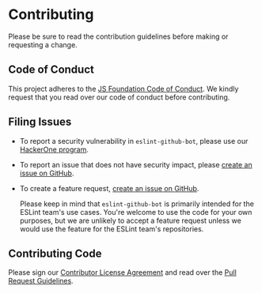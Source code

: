 # Contributing

Please be sure to read the contribution guidelines before making or requesting a change.

## Code of Conduct

This project adheres to the [JS Foundation Code of Conduct](https://js.foundation/community/code-of-conduct). We kindly request that you read over our code of conduct before contributing.

## Filing Issues

* To report a security vulnerability in `eslint-github-bot`, please use our [HackerOne program](https://hackerone.com/eslint).
* To report an issue that does not have security impact, please [create an issue on GitHub](https://github.com/eslint/eslint-github-bot/issues/new).
* To create a feature request, [create an issue on GitHub](https://github.com/eslint/eslint-github-bot/issues/new).

    Please keep in mind that `eslint-github-bot` is primarily intended for the ESLint team&#39;s use cases. You&#39;re welcome to use the code for your own purposes, but we are unlikely to accept a feature request unless we would use the feature for the ESLint team&#39;s repositories.

## Contributing Code

Please sign our [Contributor License Agreement](https://cla.js.foundation/eslint/eslint) and read over the [Pull Request Guidelines](https://eslint.org/docs/developer-guide/contributing/pull-requests).
